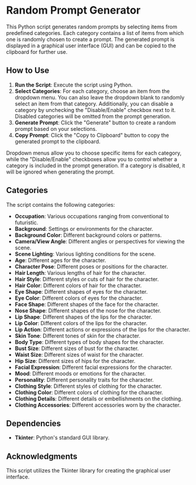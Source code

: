 # Random Prompt Generator

This Python script generates random prompts by selecting items from predefined categories. Each category contains a list of items from which one is randomly chosen to create a prompt. The generated prompt is displayed in a graphical user interface (GUI) and can be copied to the clipboard for further use.

## How to Use

1. **Run the Script**: Execute the script using Python.
2. **Select Categories**: For each category, choose an item from the dropdown menu. You can also leave the dropdown blank to randomly select an item from that category. Additionally, you can disable a category by unchecking the "Disable/Enable" checkbox next to it. Disabled categories will be omitted from the prompt generation.
3. **Generate Prompt**: Click the "Generate" button to create a random prompt based on your selections.
4. **Copy Prompt**: Click the "Copy to Clipboard" button to copy the generated prompt to the clipboard.

Dropdown menus allow you to choose specific items for each category, while the "Disable/Enable" checkboxes allow you to control whether a category is included in the prompt generation. If a category is disabled, it will be ignored when generating the prompt.


## Categories

The script contains the following categories:

- **Occupation**: Various occupations ranging from conventional to futuristic.
- **Background**: Settings or environments for the character.
- **Background Color**: Different background colors or patterns.
- **Camera/View Angle**: Different angles or perspectives for viewing the scene.
- **Scene Lighting**: Various lighting conditions for the scene.
- **Age**: Different ages for the character.
- **Character Pose**: Different poses or positions for the character.
- **Hair Length**: Various lengths of hair for the character.
- **Hair Style**: Different styles or cuts of hair for the character.
- **Hair Color**: Different colors of hair for the character.
- **Eye Shape**: Different shapes of eyes for the character.
- **Eye Color**: Different colors of eyes for the character.
- **Face Shape**: Different shapes of the face for the character.
- **Nose Shape**: Different shapes of the nose for the character.
- **Lip Shape**: Different shapes of the lips for the character.
- **Lip Color**: Different colors of the lips for the character.
- **Lip Action**: Different actions or expressions of the lips for the character.
- **Skin Tone**: Different tones of skin for the character.
- **Body Type**: Different types of body shapes for the character.
- **Bust Size**: Different sizes of bust for the character.
- **Waist Size**: Different sizes of waist for the character.
- **Hip Size**: Different sizes of hips for the character.
- **Facial Expression**: Different facial expressions for the character.
- **Mood**: Different moods or emotions for the character.
- **Personality**: Different personality traits for the character.
- **Clothing Style**: Different styles of clothing for the character.
- **Clothing Color**: Different colors of clothing for the character.
- **Clothing Details**: Different details or embellishments on the clothing.
- **Clothing Accessories**: Different accessories worn by the character.

## Dependencies

- **Tkinter**: Python's standard GUI library.

## Acknowledgments

This script utilizes the Tkinter library for creating the graphical user interface.
